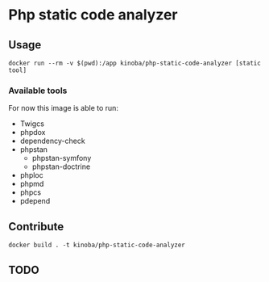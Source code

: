 # Php static code analyzer

## Usage

```
docker run --rm -v $(pwd):/app kinoba/php-static-code-analyzer [static tool]
```

### Available tools

For now this image is able to run:

- Twigcs
- phpdox
- dependency-check
- phpstan
  - phpstan-symfony
  - phpstan-doctrine
- phploc
- phpmd
- phpcs
- pdepend

## Contribute

```
docker build . -t kinoba/php-static-code-analyzer
```

## TODO

